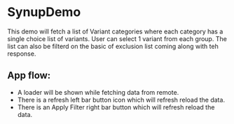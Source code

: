 # SynupDemo

 This demo will fetch a list of Variant categories where each category has a single choice list of
variants. User can select 1 variant from each group. The list can also be filterd on the basic of exclusion list coming along with teh response. 

## App flow:

* A loader will be shown while fetching data from remote. 
* There is a refresh left bar button icon which will refresh reload the data.
* There is an Apply Filter right bar button which will refresh reload the data.

